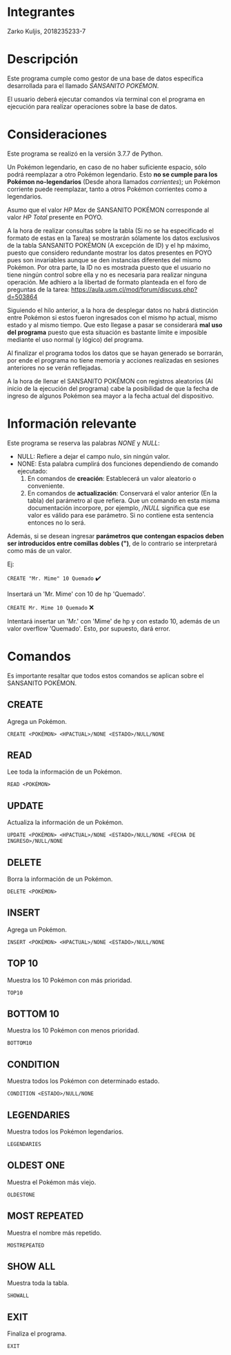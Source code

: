 # Integrantes
Zarko Kuljis, 2018235233-7
# Descripción
Este programa cumple como gestor de una base de datos específica desarrollada para el llamado *SANSANITO POKÉMON*.

El usuario deberá ejecutar comandos vía terminal con el programa en ejecución para realizar operaciones sobre la base de datos.
# Consideraciones
Este programa se realizó en la versión 3.7.7 de Python.

Un Pokémon legendario, en caso de no haber suficiente espacio, sólo podrá reemplazar a otro Pokémon legendario. Esto **no se cumple para los Pokémon no-legendarios** (Desde ahora llamados *corrientes*); un Pokémon corriente puede reemplazar, tanto a otros Pokémon corrientes como a legendarios.

Asumo que el valor *HP Max* de SANSANITO POKÉMON corresponde al valor *HP Total* presente en POYO.

A la hora de realizar consultas sobre la tabla (Si no se ha especificado el formato de estas en la Tarea) se mostrarán sólamente los datos exclusivos de la tabla SANSANITO POKÉMON (A excepción de ID) y el hp máximo, puesto que considero redundante mostrar los datos presentes en POYO pues son invariables aunque se den instancias diferentes del mismo Pokémon.
Por otra parte, la ID no es mostrada puesto que el usuario no tiene ningún control sobre ella y no es necesaria para realizar ninguna operación.
Me adhiero a la libertad de formato planteada en el foro de preguntas de la tarea: https://aula.usm.cl/mod/forum/discuss.php?d=503864

Siguiendo el hilo anterior, a la hora de desplegar datos no habrá distinción entre Pokémon si estos fueron ingresados con el mismo hp actual, mismo estado y al mismo tiempo. Que esto llegase a pasar se considerará **mal uso del programa** puesto que esta situación es bastante límite e imposible mediante el uso normal (y lógico) del programa.

Al finalizar el programa todos los datos que se hayan generado se borrarán, por ende el programa no tiene memoria y acciones realizadas en sesiones anteriores no se verán reflejadas.

A la hora de llenar el SANSANITO POKÉMON con registros aleatorios (Al inicio de la ejecución del programa) cabe la posibilidad de que la fecha de ingreso de algunos Pokémon sea mayor a la fecha actual del dispositivo.
# Información relevante
Este programa se reserva las palabras *NONE* y *NULL*:
* NULL: Refiere a dejar el campo nulo, sin ningún valor.
* NONE: Esta palabra cumplirá dos funciones dependiendo de comando ejecutado:
    1. En comandos de **creación**: Establecerá un valor aleatorio o conveniente.
    2. En comandos de **actualización**: Conservará el valor anterior (En la tabla) del parámetro al que refiera.
Que un comando en esta misma documentación incorpore, por ejemplo, */NULL* significa que ese valor es válido para ese parámetro. Si no contiene esta sentencia entonces no lo será.

Además, si se desean ingresar **parámetros que contengan espacios deben ser introducidos entre comillas dobles (")**, de lo contrario se interpretará como más de un valor.

Ej:

`CREATE "Mr. Mime" 10 Quemado` :heavy_check_mark:

Insertará un 'Mr. Mime' con 10 de hp 'Quemado'.

`CREATE Mr. Mime 10 Quemado` :x:

Intentará insertar un 'Mr.' con 'Mime' de hp y con estado 10, además de un valor overflow 'Quemado'. Esto, por supuesto, dará error.
# Comandos
Es importante resaltar que todos estos comandos se aplican sobre el SANSANITO POKÉMON.
## CREATE
Agrega un Pokémon.

`CREATE <POKÉMON> <HPACTUAL>/NONE <ESTADO>/NULL/NONE`

## READ
Lee toda la información de un Pokémon.

`READ <POKÉMON>`

## UPDATE
Actualiza la información de un Pokémon.

`UPDATE <POKÉMON> <HPACTUAL>/NONE <ESTADO>/NULL/NONE <FECHA DE INGRESO>/NULL/NONE`

## DELETE
Borra la información de un Pokémon.

`DELETE <POKÉMON>`

## INSERT
Agrega un Pokémon.

`INSERT <POKÉMON> <HPACTUAL>/NONE <ESTADO>/NULL/NONE`

## TOP 10
Muestra los 10 Pokémon con más prioridad.

`TOP10`

## BOTTOM 10
Muestra los 10 Pokémon con menos prioridad.

`BOTTOM10`

## CONDITION
Muestra todos los Pokémon con determinado estado.

`CONDITION <ESTADO>/NULL/NONE`

## LEGENDARIES
Muestra todos los Pokémon legendarios.

`LEGENDARIES`

## OLDEST ONE
Muestra el Pokémon más viejo.

`OLDESTONE`

## MOST REPEATED
Muestra el nombre más repetido.

`MOSTREPEATED`

## SHOW ALL
Muestra toda la tabla.

`SHOWALL`

## EXIT
Finaliza el programa.

`EXIT`